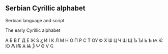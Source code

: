 ## Serbian Cyrillic alphabet

Serbian language and script


The early Cyrillic alphabet

А Б В Г
Д Е Ж
Ѕ Ꙁ 
И І К Л М Н
О П Р С Т
ОУ
Ф Х Ѡ Ц Ч Ш Щ
Ъ ЪІ Ь Ѣ
Ꙗ Ѥ Ю Ѫ Ѭ Ѧ Ѩ Ѯ Ѱ Ѳ Ѵ Ҁ 
